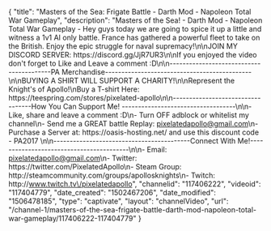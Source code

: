 {
    "title": "Masters of the Sea: Frigate Battle - Darth Mod - Napoleon Total War Gameplay",
    "description": "Masters of the Sea! - Darth Mod - Napoleon Total War Gameplay - Hey guys today we are going to spice it up a little and witness a 1v1 AI only battle. France has gathered a powerful fleet to take on the British. Enjoy the epic struggle for naval supremacy!\n\nJOIN MY DISCORD SERVER: https:\/\/discord.gg\/JjR7UR3\n\nIf you enjoyed the video don't forget to Like and Leave a comment :D\n\n-----------------------------------------PA Merchandise---------------------------------------------\n\nBUYING A SHIRT WILL SUPPORT A CHARITY!\n\nRepresent the Knight's of Apollo!\nBuy a T-shirt Here: https:\/\/teespring.com\/stores\/pixelated-apollo\n\n----------------------------------How You Can Support Me! -----------------------------------\n\n- Like, share and leave a comment :D\n- Turn OFF adblock or whitelist my channel\n- Send me a GREAT battle Replay: pixelatedapollo@gmail.com\n- Purchase a Server at: https:\/\/oasis-hosting.net\/ and use this discount code - PA2017 \n\n------------------------------------------Connect With Me!-----------------------------------------\n\n- Email: pixelatedapollo@gmail.com\n- Twitter: https:\/\/twitter.com\/PixelatedApollo\n- Steam Group:  http:\/\/steamcommunity.com\/groups\/apollosknights\n- Twitch: http:\/\/www.twitch.tv\/pixelatedapollo",
    "channelid": "117406222",
    "videoid": "117404779",
    "date_created": "1502467206",
    "date_modified": "1506478185",
    "type": "captivate",
    "layout": "channelVideo",
    "url": "\/channel-1\/masters-of-the-sea-frigate-battle-darth-mod-napoleon-total-war-gameplay\/117406222-117404779"
}